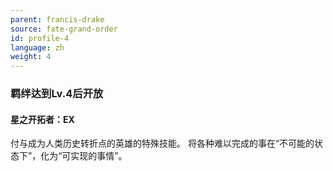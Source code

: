 ```yaml
---
parent: francis-drake
source: fate-grand-order
id: profile-4
language: zh
weight: 4
---
```


### 羁绊达到Lv.4后开放

#### 星之开拓者：EX

付与成为人类历史转折点的英雄的特殊技能。
将各种难以完成的事在“不可能的状态下”，化为“可实现的事情”。
